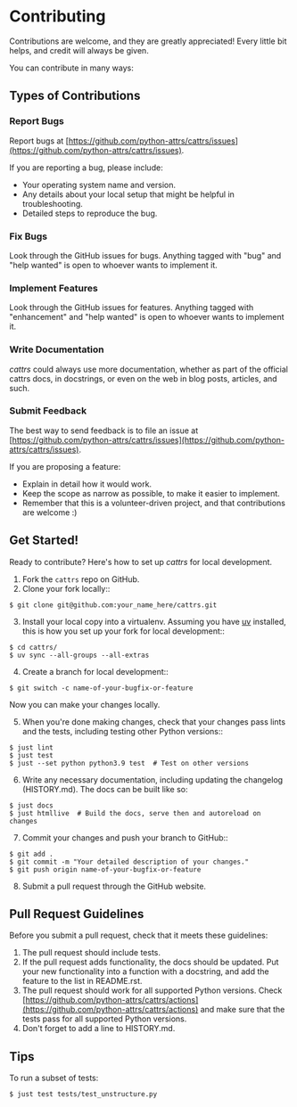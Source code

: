 # Contributing

Contributions are welcome, and they are greatly appreciated!
Every little bit helps, and credit will always be given.

You can contribute in many ways:

## Types of Contributions

### Report Bugs

Report bugs at [https://github.com/python-attrs/cattrs/issues](https://github.com/python-attrs/cattrs/issues).

If you are reporting a bug, please include:

- Your operating system name and version.
- Any details about your local setup that might be helpful in troubleshooting.
- Detailed steps to reproduce the bug.

### Fix Bugs

Look through the GitHub issues for bugs. Anything tagged with "bug"
and "help wanted" is open to whoever wants to implement it.

### Implement Features

Look through the GitHub issues for features.
Anything tagged with "enhancement" and "help wanted" is open to whoever wants to implement it.

### Write Documentation

_cattrs_ could always use more documentation, whether as part of the
official cattrs docs, in docstrings, or even on the web in blog posts,
articles, and such.

### Submit Feedback

The best way to send feedback is to file an issue at [https://github.com/python-attrs/cattrs/issues](https://github.com/python-attrs/cattrs/issues).

If you are proposing a feature:

- Explain in detail how it would work.
- Keep the scope as narrow as possible, to make it easier to implement.
- Remember that this is a volunteer-driven project, and that contributions
  are welcome :)

## Get Started!

Ready to contribute? Here's how to set up _cattrs_ for local development.

1. Fork the `cattrs` repo on GitHub.
2. Clone your fork locally::

```shell
$ git clone git@github.com:your_name_here/cattrs.git
```

3. Install your local copy into a virtualenv. Assuming you have [uv](https://docs.astral.sh/uv/) installed, this is how you set up your fork for local development::

```shell
$ cd cattrs/
$ uv sync --all-groups --all-extras
```

4. Create a branch for local development::

```shell
$ git switch -c name-of-your-bugfix-or-feature
```

Now you can make your changes locally.

5. When you're done making changes, check that your changes pass lints and the tests, including testing other Python versions::

```shell
$ just lint
$ just test
$ just --set python python3.9 test  # Test on other versions
```

6. Write any necessary documentation, including updating the changelog (HISTORY.md). The docs can be built like so:

```shell
$ just docs
$ just htmllive  # Build the docs, serve then and autoreload on changes
```

7. Commit your changes and push your branch to GitHub::

```shell
$ git add .
$ git commit -m "Your detailed description of your changes."
$ git push origin name-of-your-bugfix-or-feature
```

8. Submit a pull request through the GitHub website.

## Pull Request Guidelines

Before you submit a pull request, check that it meets these guidelines:

1. The pull request should include tests.
2. If the pull request adds functionality, the docs should be updated. Put
   your new functionality into a function with a docstring, and add the
   feature to the list in README.rst.
3. The pull request should work for all supported Python versions. Check
   [https://github.com/python-attrs/cattrs/actions](https://github.com/python-attrs/cattrs/actions)
   and make sure that the tests pass for all supported Python versions.
4. Don't forget to add a line to HISTORY.md.

## Tips

To run a subset of tests:

```shell
$ just test tests/test_unstructure.py
```
